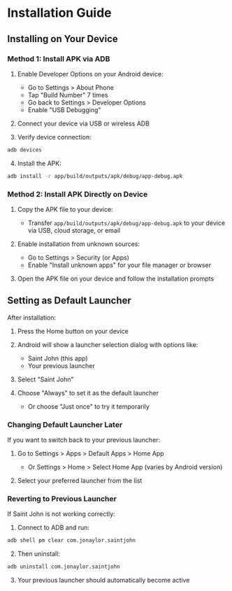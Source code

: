# Installation Guide

## Installing on Your Device

### Method 1: Install APK via ADB

1. Enable Developer Options on your Android device:
   - Go to Settings > About Phone
   - Tap "Build Number" 7 times
   - Go back to Settings > Developer Options
   - Enable "USB Debugging"

2. Connect your device via USB or wireless ADB

3. Verify device connection:
```bash
adb devices
```

4. Install the APK:
```bash
adb install -r app/build/outputs/apk/debug/app-debug.apk
```

### Method 2: Install APK Directly on Device

1. Copy the APK file to your device:
   - Transfer `app/build/outputs/apk/debug/app-debug.apk` to your device via USB, cloud storage, or email

2. Enable installation from unknown sources:
   - Go to Settings > Security (or Apps)
   - Enable "Install unknown apps" for your file manager or browser

3. Open the APK file on your device and follow the installation prompts

## Setting as Default Launcher

After installation:

1. Press the Home button on your device

2. Android will show a launcher selection dialog with options like:
   - Saint John (this app)
   - Your previous launcher

3. Select "Saint John"

4. Choose "Always" to set it as the default launcher
   - Or choose "Just once" to try it temporarily

### Changing Default Launcher Later

If you want to switch back to your previous launcher:

1. Go to Settings > Apps > Default Apps > Home App
   - Or Settings > Home > Select Home App (varies by Android version)

2. Select your preferred launcher from the list

### Reverting to Previous Launcher

If Saint John is not working correctly:

1. Connect to ADB and run:
```bash
adb shell pm clear com.jonaylor.saintjohn
```

2. Then uninstall:
```bash
adb uninstall com.jonaylor.saintjohn
```

3. Your previous launcher should automatically become active
